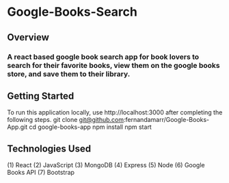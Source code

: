 # Google-Books-Search
## Overview 
### A react based google book search app for book lovers to search for their favorite books, view them on the google books store, and save them to their library.
## Getting Started
To run this application locally, use http://localhost:3000 after completing the following steps.
  git clone git@github.com:fernandamarr/Google-Books-App.git
  cd google-books-app
  npm install
  npm start
## Technologies Used
  (1) React
  (2) JavaScript
  (3) MongoDB
  (4) Express
  (5) Node
  (6) Google Books API
  (7) Bootstrap
